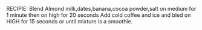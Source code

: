 RECIPIE:
Blend Almond milk,dates,banana,cocoa powder,salt on medium for 1 minute then on high for 20 seconds
Add cold coffee and ice and bled on HIGH for 15 seconds or until mixture is a smoothie.